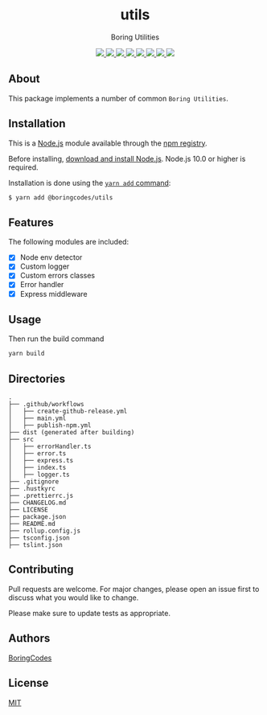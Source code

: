 <div align="center">
  <h1>utils</h1>
  <p>Boring Utilities</p>

  <div>
    <a href="https://github.com/boringcodes/utils/commits" aria-label="Commitizen Friendly">
      <img src="https://img.shields.io/badge/commitizen-friendly-brightgreen.svg?style=flat-square">
    </a>
    <a href="https://github.com/boringcodes/utils" aria-label="Prettier Code Style">
      <img src="https://img.shields.io/badge/code_style-prettier-brightgreen?style=flat-square">
    </a>
    <a href="https://github.com/boringcodes/utils/actions" aria-label="GitHub Workflow Status">
      <img src="https://img.shields.io/github/workflow/status/boringcodes/utils/main?style=flat-square">
    </a>
    <a href="https://david-dm.org/boringcodes/utils" aria-label="Dependencies Status">
      <img src="https://img.shields.io/david/boringcodes/utils?style=flat-square">
    </a>
    <a href="https://www.npmjs.com/package/@boringcodes/utils" aria-label="NPM Version">
      <img src="https://img.shields.io/npm/v/@boringcodes/utils?color=brightgreen&style=flat-square">
    </a>
    <a href="https://www.npmjs.com/package/@boringcodes/utils" aria-label="NPM Downloads">
      <img src="https://img.shields.io/npm/dm/@boringcodes/utils?style=flat-square">
    </a>
    <a href="https://github.com/boringcodes/utils/blob/master/LICENSE" aria-label="MIT License">
      <img src="https://img.shields.io/github/license/boringcodes/utils?color=brightgreen&style=flat-square">
    </a>
    <a href="https://github.com/boringcodes" aria-label="BoringCodes Verified">
      <img src="https://img.shields.io/badge/boringcodes-verified-brightgreen?style=flat-square">
    </a>
  </div>
</div>

## About

This package implements a number of common `Boring Utilities`.

## Installation

This is a [Node.js](https://nodejs.org/en/) module available through the
[npm registry](https://www.npmjs.com/).

Before installing, [download and install Node.js](https://nodejs.org/en/download/).
Node.js 10.0 or higher is required.

Installation is done using the
[`yarn add` command](https://classic.yarnpkg.com/en/docs/install/):

```bash
$ yarn add @boringcodes/utils
```

## Features

The following modules are included:

- [x] Node env detector
- [x] Custom logger
- [x] Custom errors classes
- [x] Error handler
- [x] Express middleware

## Usage

Then run the build command

```bash
yarn build
```

## Directories

```tree
.
├── .github/workflows
│   ├── create-github-release.yml
│   ├── main.yml
│   ├── publish-npm.yml
├── dist (generated after building)
├── src
│   ├── errorHandler.ts
│   ├── error.ts
│   ├── express.ts
│   ├── index.ts
│   ├── logger.ts
├── .gitignore
├── .hustkyrc
├── .prettierrc.js
├── CHANGELOG.md
├── LICENSE
├── package.json
├── README.md
├── rollup.config.js
├── tsconfig.json
├── tslint.json
```

## Contributing

Pull requests are welcome. For major changes, please open an issue first to discuss what you would like to change.

Please make sure to update tests as appropriate.

## Authors

[BoringCodes](https://github.com/boringcodes)

## License

[MIT](https://github.com/boringcodes/utils/blob/master/LICENSE)
